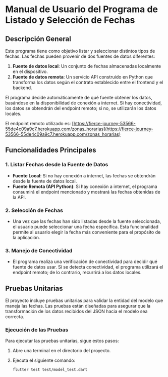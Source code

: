 # Manual de Usuario del Programa de Listado y Selección de Fechas

## Descripción General

Este programa tiene como objetivo listar y seleccionar distintos tipos de fechas. Las fechas pueden provenir de dos fuentes de datos diferentes:
1. **Fuente de datos local**: Un conjunto de fechas almacenadas localmente en el dispositivo.
2. **Fuente de datos remota**: Un servicio API construido en Python que transforma los datos según el contrato establecido entre el frontend y el backend.

El programa decide automáticamente de qué fuente obtener los datos, basándose en la disponibilidad de conexión a internet. Si hay conectividad, los datos se obtendrán del endpoint remoto; si no, se utilizarán los datos locales.

El endpoint remoto utilizado es: [https://fierce-journey-53566-55de4c09a9c7.herokuapp.com/zonas_horarias](https://fierce-journey-53566-55de4c09a9c7.herokuapp.com/zonas_horarias)



## Funcionalidades Principales

### 1. **Listar Fechas desde la Fuente de Datos**
   - **Fuente Local**: Si no hay conexión a internet, las fechas se obtendrán desde la fuente de datos local.
   - **Fuente Remota (API Python)**: Si hay conexión a internet, el programa consumirá el endpoint mencionado y mostrará las fechas obtenidas de la API.

### 2. **Selección de Fechas**
   - Una vez que las fechas han sido listadas desde la fuente seleccionada, el usuario puede seleccionar una fecha específica. Esta funcionalidad permite al usuario elegir la fecha más conveniente para el propósito de la aplicación.

### 3. **Manejo de Conectividad**
   - El programa realiza una verificación de conectividad para decidir qué fuente de datos usar. Si se detecta conectividad, el programa utilizará el endpoint remoto; de lo contrario, recurrirá a los datos locales.

## Pruebas Unitarias

El proyecto incluye pruebas unitarias para validar la entidad del modelo que maneja las fechas. Las pruebas están diseñadas para asegurar que la transformación de los datos recibidos del JSON hacia el modelo sea correcta.

### Ejecución de las Pruebas

Para ejecutar las pruebas unitarias, sigue estos pasos:

1. Abre una terminal en el directorio del proyecto.
2. Ejecuta el siguiente comando:

   ```bash
   flutter test test/model_test.dart
